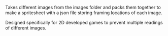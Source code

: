 Takes different images from the images folder and packs them together to make a spritesheet with a json file storing framing locations of each image.

Designed specifically for 2D developed games to prevent multiple readings of different images.